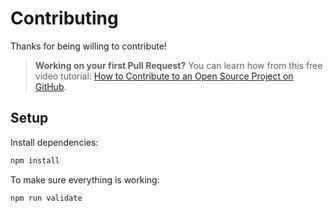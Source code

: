 # Contributing

Thanks for being willing to contribute!

> **Working on your first Pull Request?** You can learn how from this free video tutorial: [How to Contribute to an Open Source Project on GitHub](https://egghead.io/series/how-to-contribute-to-an-open-source-project-on-github).

## Setup

Install dependencies:

```bash
npm install
```

To make sure everything is working:

```bash
npm run validate
```
